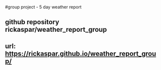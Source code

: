 #group  project - 5 day weather report
## github repository rickaspar/weather_report_group
## url:  https://rickaspar.github.io/weather_report_group/
